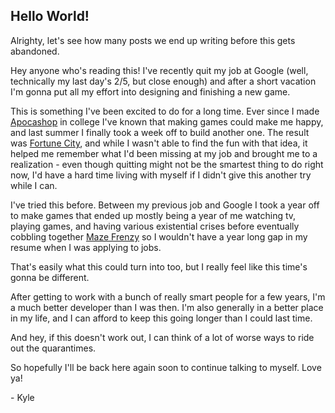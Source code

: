 <!--- Hello World! -->
<!--- 01/25/2021 -->
<!--- Kyle Owsen -->

## Hello World!

Alrighty, let's see how many posts we end up writing before this gets abandoned.

Hey anyone who's reading this! I've recently quit my job at Google (well, technically my last day's 2/5, but close enough) and after a short vacation I'm gonna put all my effort into designing and finishing a new game.

This is something I've been excited to do for a long time. Ever since I made [Apocashop](https://apocashop-game.web.app) in college I've known that making games could make me happy, and last summer I finally took a week off to build another one. The result was [Fortune City](https://fortune-city-f24cd.web.app), and while I wasn't able to find the fun with that idea, it helped me remember what I'd been missing at my job and brought me to a realization - even though quitting might not be the smartest thing to do right now, I'd have a hard time living with myself if I didn't give this another try while I can.

I've tried this before. Between my previous job and Google I took a year off to make games that ended up mostly being a year of me watching tv, playing games, and having various existential crises before eventually cobbling together [Maze Frenzy](https://play.google.com/store/apps/details?id=com.kylebyte.mazegame) so I wouldn't have a year long gap in my resume when I was applying to jobs.

That's easily what this could turn into too, but I really feel like this time's gonna be different.

After getting to work with a bunch of really smart people for a few years, I'm a much better developer than I was then. I'm also generally in a better place in my life, and I can afford to keep this going longer than I could last time.

And hey, if this doesn't work out, I can think of a lot of worse ways to ride out the quarantimes.

So hopefully I'll be back here again soon to continue talking to myself. Love ya!

\- Kyle